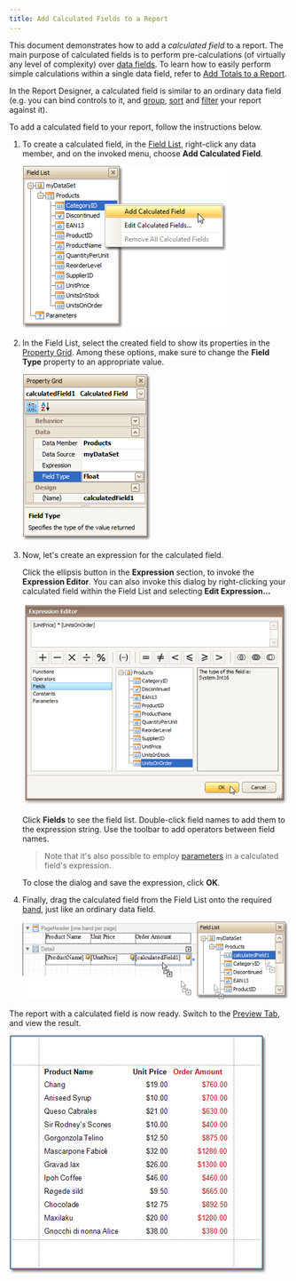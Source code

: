 ```yaml
---
title: Add Calculated Fields to a Report
---
```

This document demonstrates how to add a _calculated field_ to a report. The main purpose of calculated fields is to perform pre-calculations (of virtually any level of complexity) over [data fields](../../../../../interface-elements-for-desktop/articles/report-designer/report-designer-for-winforms/report-editing-basics/displaying-values-from-a-database-(binding-report-elements-to-data).md). To learn how to easily perform simple calculations within a single data field, refer to [Add Totals to a Report](../../../../../interface-elements-for-desktop/articles/report-designer/report-designer-for-winforms/report-editing-basics/add-totals-to-a-report.md).

In the Report Designer, a calculated field is similar to an ordinary data field (e.g. you can bind controls to it, and [group](../../../../../interface-elements-for-desktop/articles/report-designer/report-designer-for-winforms/report-editing-basics/change-or-apply-data-grouping-to-a-report.md), [sort](../../../../../interface-elements-for-desktop/articles/report-designer/report-designer-for-winforms/report-editing-basics/change-or-apply-data-sorting-to-a-report.md) and [filter](../../../../../interface-elements-for-desktop/articles/report-designer/report-designer-for-winforms/report-editing-basics/change-or-apply-data-filtering-to-a-report.md) your report against it).

To add a calculated field to your report, follow the instructions below.
1. To create a calculated field, in the [Field List](../../../../../interface-elements-for-desktop/articles/report-designer/report-designer-for-winforms/report-designer-reference/report-designer-ui/field-list.md), right-click any data member, and on the invoked menu, choose **Add Calculated Field**.
	
	![RD_HowTo_CalculatedField_0](../../../../images/Img8465.png)
2. In the Field List, select the created field to show its properties in the [Property Grid](../../../../../interface-elements-for-desktop/articles/report-designer/report-designer-for-winforms/report-designer-reference/report-designer-ui/property-grid.md). Among these options, make sure to change the **Field Type** property to an appropriate value.
	
	![RD_HowTo_CalculatedField_1](../../../../images/Img8466.png)
3. Now, let's create an expression for the calculated field.
	
	Click the ellipsis button in the **Expression** section, to invoke the **Expression Editor**. You can also invoke this dialog by right-clicking your calculated field within the Field List and selecting **Edit Expression...**
	
	![RD_HowTo_CalculatedField_2](../../../../images/Img8467.png)
	
	Click **Fields** to see the field list. Double-click field names to add them to the expression string. Use the toolbar to add operators between field names.
	
	> Note that it's also possible to employ [parameters](../../../../../interface-elements-for-desktop/articles/report-designer/report-designer-for-winforms/report-editing-basics/add-parameters-to-a-report.md) in a calculated field's expression.
	
	 
	
	To close the dialog and save the expression, click **OK**.
4. Finally, drag the calculated field from the Field List onto the required [band](../../../../../interface-elements-for-desktop/articles/report-designer/report-designer-for-winforms/report-designer-reference/report-bands.md), just like an ordinary data field.
	
	![RD_HowTo_CalculatedField_3](../../../../images/Img8468.png)

The report with a calculated field is now ready. Switch to the [Preview Tab](../../../../../interface-elements-for-desktop/articles/report-designer/report-designer-for-winforms/report-designer-reference/report-designer-ui/preview-tab.md), and view the result.

![RD_HowTo_CalculatedField_4](../../../../images/Img8469.png)